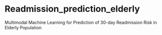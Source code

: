 # Readmission_prediction_elderly
Multimodal Machine Learning for Prediction of 30-day Readmission Risk in Elderly Population
